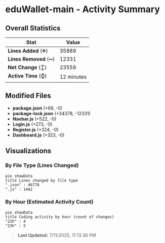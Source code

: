# eduWallet-main - Activity Summary 

## Overall Statistics

| Stat                   | Value                                                             |
| ---------------------- | ----------------------------------------------------------------- |
| **Lines Added** (➕)   | 35889                                          |
| **Lines Removed** (➖) | 12331                                        |
| **Net Change** (↕)    | 23558                |
| **Active Time** (⌚)   | 12 minutes |


## Modified Files
- **package.json** (+69, -0)
- **package-lock.json** (+34378, -12331)
- **Navbar.js** (+522, -0)
- **Login.js** (+273, -0)
- **Register.js** (+324, -0)
- **Dashboard.js** (+323, -0)

## Visualizations

### By File Type (Lines Changed)

```mermaid
pie showData
title Lines changed by file type
".json" : 46778
".js" : 1442
```

### By Hour (Estimated Activity Count)

```mermaid
pie showData
title Coding activity by hour (count of changes)
"22h" : 4
"23h" : 5
```


> **Last Updated:** 7/11/2025, 11:13:36 PM